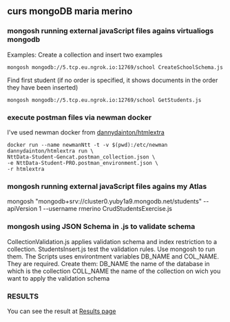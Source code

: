 ## curs mongoDB maria merino

### mongosh running external javaScript files agains virtualiogs mongodb

Examples:
Create a collection and insert two examples
```
mongosh mongodb://5.tcp.eu.ngrok.io:12769/school CreateSchoolSchema.js
```
Find first student (if no order is specified, it shows documents in the order they have been inserted)
```
mongosh mongodb://5.tcp.eu.ngrok.io:12769/school GetStudents.js
```

### execute postman files via newman docker
I've used newman docker from [dannydainton/htmlextra](https://hub.docker.com/r/dannydainton/htmlextra)

```
docker run --name newmanNtt -t -v $(pwd):/etc/newman dannydainton/htmlextra run \
NttData-Student-Gencat.postman_collection.json \
-e NttData-Student-PRO.postman_environment.json \
-r htmlextra
```

### mongosh running external javaScript files agains my Atlas
mongosh &quot;mongodb+srv://cluster0.yuby1a9.mongodb.net/students&quot; --apiVersion 1 --username rmerino CrudStudentsExercise.js

### mongosh using JSON Schema in .js to validate schema
CollectionValidation.js applies validation schema and index restriction to a collection.
  StudentsInsert.js test the validation rules.
  Use mongosh to run them.
  The Scripts uses environtment variables DB_NAME and COL_NAME. They are required. Create them:
  DB_NAME the name of the database in which is the collection
  COLL_NAME the name of the collection on wich you want to apply the validation schema

### RESULTS
You can see the result at [Results page](https://2124-95-129-255-249.eu.ngrok.io)
